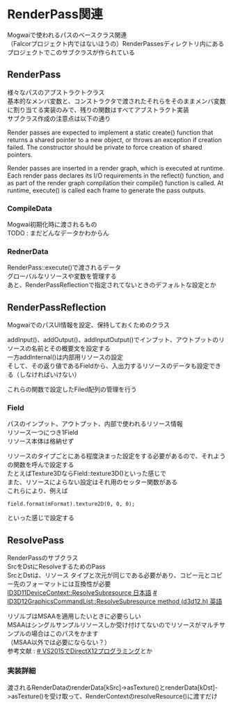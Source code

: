 # RenderPass関連

Mogwaiで使われるパスのベースクラス関連  
（Falcorプロジェクト内ではないほうの）RenderPassesディレクトリ内にあるプロジェクトでこのサブクラスが作られている  

## RenderPass
様々なパスのアブストラクトクラス  
基本的なメンバ変数と、コンストラクタで渡されたそれらをそのままメンバ変数に割り当てる実装のみで、残りの関数はすべてアブストラクト実装  
サブクラス作成の注意点は以下の通り  

Render passes are expected to implement a static create() function that returns a shared pointer to a new object, or throws an exception if creation failed. The constructor should be private to force creation of shared pointers.

Render passes are inserted in a render graph, which is executed at runtime. Each render pass declares its I/O requirements in the reflect() function, and as part of the render graph compilation their compile() function is called. At runtime, execute() is called each frame to generate the pass outputs.

### CompileData
Mogwai初期化時に渡されるもの  
TODO : まだどんなデータかわからん

### RednerData
RenderPass::execute()で渡されるデータ  
グローバルなリソースや変数を管理する  
あと、RenderPassReflectionで指定されてないときのデフォルトな設定とか  

## RenderPassReflection
MogwaiでのパスUI情報を設定、保持しておくためのクラス  

addInput()、addOutput()、addInputOutput()でインプット、アウトプットのリソースの名前とその概要文を設定する  
一方addInternal()は内部用リソースの設定  
そして、その返り値であるFieldから、入出力するリソースのデータも設定できる（しなければいけない）  

これらの関数で設定したFiled配列の管理を行う  

### Field
パスのインプット、アウトプット、内部で使われるリソース情報  
リソース一つにつき1Field  
リソース本体は格納せず  

リソースのタイプごとにある程度決まった設定をする必要があるので、それようの関数を呼んで設定する      
たとえばTexture3DならField::texture3D()といった感じで  
また、リソースによらない設定はそれ用のセッター関数がある  
これらにより、例えば

    field.format(mFormat).texture2D(0, 0, 0);
といった感じで設定する  

## ResolvePass
RenderPassのサブクラス  
SrcをDstにResolveするためのPass  
SrcとDstは、リソース タイプと次元が同じである必要があり、コピー元とコピー先のフォーマットには互換性が必要  
[ID3D11DeviceContext::ResolveSubresource 日本語](https://docs.microsoft.com/ja-jp/previous-versions/direct-x/ee419733(v=vs.85))
[# ID3D12GraphicsCommandList::ResolveSubresource method (d3d12.h) 英語](https://docs.microsoft.com/en-us/windows/win32/api/d3d12/nf-d3d12-id3d12graphicscommandlist-resolvesubresource)

リゾルブはMSAAを適用したいときに必要らしい  
MSAAはシングルサンプルリソースしか受け付けてないのでリソースがマルチサンプルの場合はこのパスをかます  
（MSAA以外では必要にならない？）  
参考文献 : [# VS2015でDirectX12プログラミング](https://zerogram.info/?p=1746)とか

### 実装詳細
渡されるRenderDataのrenderData[kSrc]->asTexture()とrenderData[kDst]->asTexture()を受け取って、RenderContextのresolveResource()に渡すだけ  


<!--stackedit_data:
eyJoaXN0b3J5IjpbNjI1NjI1Nzg0LC04NDI2OTYxOTAsMTc1MT
k0Njg5OSwzOTIxODk5MTksLTg4NTE4Njc5MiwtMTI0MTcxMzQ2
OSwxODIxNzc3MjcxLDE2ODQxNjIsMzUxNTkwMDAyLC0xOTMyND
QwMDk1LDI0Mjk5Nzk3MCwtOTIyODI1OTg1LDk1MDM3NDU1LC01
NjEwNzM4MjIsLTEyMjE0NjI0MzUsMTQ1Njk0MDQ2OSwtMTc5OD
g4MDkyMCwtMTQ4MTc3Mjk4MSwxMzgwMzU1MzQ0LDQ0MzExMDg3
Nl19
-->